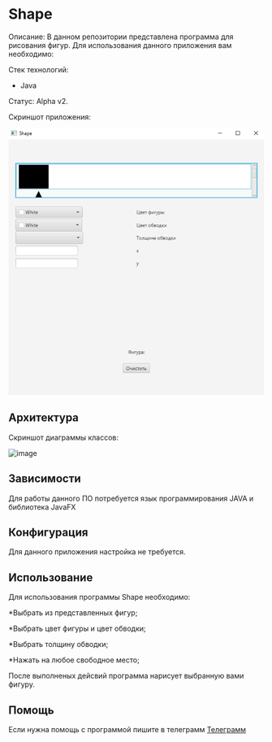 # Shape
Описание: В данном репозитории представлена программа для рисования фигур. Для использования данного приложения вам необходимо:

Стек технологий:
* Java
  
Статус: Alpha v2.

Скриншот приложения:

![image](https://github.com/ZXCpikachu/Shape/blob/main/Shape1.PNG)

## Архитектура

Скриншот диаграммы классов:

![image](https://github.com/ZXCpikachu/Shape/blob/main/Сlasses.PNG)

## Зависимости

Для работы данного ПО потребуется язык программирования JAVA и библиотека JavaFX


## Конфигурация

Для данного приложения настройка не требуется.

## Использование 

Для использования программы Shape необходимо:

*Выбрать из представленных фигур;

*Выбрать цвет фигуры и цвет обводки;

*Выбрать толщину обводки;

*Нажать на любое свободное место;

После выполненых дейсвий программа нарисует выбранную вами фигуру.

## Помощь

Если нужна помощь с программой пишите в телеграмм [Телеграмм](https://t.me/Nazerika)

